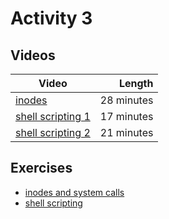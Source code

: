 # Activity 3

## Videos

| Video | Length |
|-------|-------:|
| [inodes]() | 28 minutes |
| [shell scripting 1]() | 17 minutes |
| [shell scripting 2]() | 21 minutes |

## Exercises

  - [inodes and system calls](./stat.md)
  - [shell scripting](./script.md)
